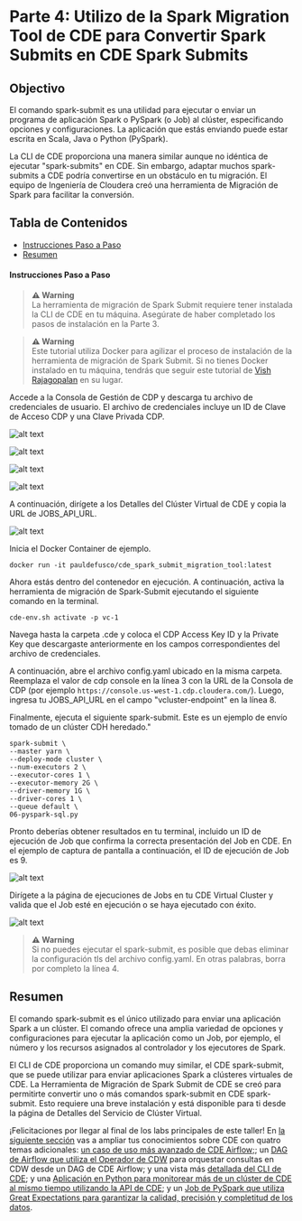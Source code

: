 # Parte 4: Utilizo de la Spark Migration Tool de CDE para Convertir Spark Submits en CDE Spark Submits

## Objectivo

El comando spark-submit es una utilidad para ejecutar o enviar un programa de aplicación Spark o PySpark (o Job) al clúster, especificando opciones y configuraciones. La aplicación que estás enviando puede estar escrita en Scala, Java o Python (PySpark).

La CLI de CDE proporciona una manera similar aunque no idéntica de ejecutar "spark-submits" en CDE. Sin embargo, adaptar muchos spark-submits a CDE podría convertirse en un obstáculo en tu migración. El equipo de Ingeniería de Cloudera creó una herramienta de Migración de Spark para facilitar la conversión.

## Tabla de Contenidos

* [Instrucciones Paso a Paso](https://github.com/pdefusco/CDE119_ACE_WORKSHOP/blob/main/step_by_step_guides/espa%C3%B1ol/parte04_spark_migration_tool.md#instrucciones-paso-a-paso)
* [Resumen](https://github.com/pdefusco/CDE119_ACE_WORKSHOP/blob/main/step_by_step_guides/espa%C3%B1ol/parte04_spark_migration_tool.md#resumen)

#### Instrucciones Paso a Paso

>**⚠ Warning**  
>La herramienta de migración de Spark Submit requiere tener instalada la CLI de CDE en tu máquina. Asegúrate de haber completado los pasos de instalación en la Parte 3.

>**⚠ Warning**  
>Este tutorial utiliza Docker para agilizar el proceso de instalación de la herramienta de migración de Spark Submit. Si no tienes Docker instalado en tu máquina, tendrás que seguir este tutorial de [Vish Rajagopalan](https://github.com/SuperEllipse/cde-spark-submit-migration) en su lugar.

Accede a la Consola de Gestión de CDP y descarga tu archivo de credenciales de usuario. El archivo de credenciales incluye un ID de Clave de Acceso CDP y una Clave Privada CDP.

![alt text](../../img/mgt_console1.png)

![alt text](../../img/mgt_console2.png)

![alt text](../../img/mgt_console3.png)

![alt text](../../img/mgt_console4.png)

A continuación, dirígete a los Detalles del Clúster Virtual de CDE y copia la URL de JOBS_API_URL.

![alt text](../../img/jobsapiurl.png)

Inicia el Docker Container de ejemplo.

```
docker run -it pauldefusco/cde_spark_submit_migration_tool:latest
```

Ahora estás dentro del contenedor en ejecución. A continuación, activa la herramienta de migración de Spark-Submit ejecutando el siguiente comando en la terminal.

```
cde-env.sh activate -p vc-1
```

Navega hasta la carpeta .cde y coloca el CDP Access Key ID y la Private Key que descargaste anteriormente en los campos correspondientes del archivo de credenciales.

A continuación, abre el archivo config.yaml ubicado en la misma carpeta. Reemplaza el valor de cdp console en la línea 3 con la URL de la Consola de CDP (por ejemplo `https://console.us-west-1.cdp.cloudera.com/`).
Luego, ingresa tu JOBS_API_URL en el campo "vcluster-endpoint" en la línea 8.

Finalmente, ejecuta el siguiente spark-submit. Este es un ejemplo de envío tomado de un clúster CDH heredado."

```
spark-submit \
--master yarn \
--deploy-mode cluster \
--num-executors 2 \
--executor-cores 1 \
--executor-memory 2G \
--driver-memory 1G \
--driver-cores 1 \
--queue default \
06-pyspark-sql.py
```

Pronto deberías obtener resultados en tu terminal, incluido un ID de ejecución de Job que confirma la correcta presentación del Job en CDE. En el ejemplo de captura de pantalla a continuación, el ID de ejecución de Job es 9.

![alt text](../../img/job_submit_confirm1.png)

Dirígete a la página de ejecuciones de Jobs en tu CDE Virtual Cluster y valida que el Job esté en ejecución o se haya ejecutado con éxito.

![alt text](../../img/job_submit_confirm3.png)

>**⚠ Warning**  
>Si no puedes ejecutar el spark-submit, es posible que debas eliminar la configuración tls del archivo config.yaml. En otras palabras, borra por completo la línea 4.

## Resumen

El comando spark-submit es el único utilizado para enviar una aplicación Spark a un clúster. El comando ofrece una amplia variedad de opciones y configuraciones para ejecutar la aplicación como un Job, por ejemplo, el número y los recursos asignados al controlador y los ejecutores de Spark.

El CLI de CDE proporciona un comando muy similar, el CDE spark-submit, que se puede utilizar para enviar aplicaciones Spark a clústeres virtuales de CDE. La Herramienta de Migración de Spark Submit de CDE se creó para permitirte convertir uno o más comandos spark-submit en CDE spark-submit. Esto requiere una breve instalación y está disponible para ti desde la página de Detalles del Servicio de Clúster Virtual.

¡Felicitaciones por llegar al final de los labs principales de este taller! En [la siguiente sección](https://github.com/pdefusco/CDE119_ACE_WORKSHOP/blob/main/step_by_step_guides/espanol/parte05_extras.md#parte-5-labs-adicionales) vas a ampliar tus conocimientos sobre CDE con quatro temas adicionales: [un caso de uso más avanzado de CDE Airflow;](https://github.com/pdefusco/CDE119_ACE_WORKSHOP/blob/main/step_by_step_guides/espanol/parte05_extras.md#bonus-lab-1-orquestaci%C3%B3n-de-cde-airflow-en-detalle); un [DAG de Airflow que utiliza el Operador de CDW](https://github.com/pdefusco/CDE119_ACE_WORKSHOP/blob/main/step_by_step_guides/espanol/parte05_extras.md#bonus-lab-2-usando-cde-airflow-con-cdw) para orquestar consultas en CDW desde un DAG de CDE Airflow; y una vista más [detallada del CLI de CDE](https://github.com/pdefusco/CDE119_ACE_WORKSHOP/blob/main/step_by_step_guides/espanol/parte05_extras.md#bonus-lab-3-uso-del-cde-cli-para-optimizar-casos-de-uso-de-producci%C3%B3n-de-cde-en-detalle); y una [Aplicación en Python para monitorear más de un clúster de CDE al mismo tiempo utilizando la API de CDE](https://github.com/pdefusco/CDE119_ACE_WORKSHOP/blob/main/step_by_step_guides/espanol/parte05_extras.md#bonus-lab-4-uso-de-python-con-la-api-de-cde); y un [Job de PySpark que utiliza Great Expectations para garantizar la calidad, precisión y completitud de los datos]().
